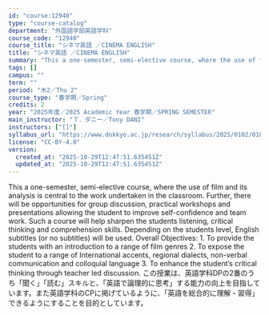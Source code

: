 ```yaml
---
id: "course:12940"
type: "course-catalog"
department: "外国語学部英語学科"
course_code: "12940"
course_title: "シネマ英語 ／CINEMA ENGLISH"
title: "シネマ英語 ／CINEMA ENGLISH"
summary: "This a one-semester, semi-elective course, where the use of film and its analysis is central to the work undertaken in t…"
tags: []
campus: ""
term: ""
period: "木2／Thu 2"
course_type: "春学期／Spring"
credits: 2
year: "2025年度／2025 Academic Year 春学期／SPRING SEMESTER"
main_instructor: "Ｔ．ダニー／Tony DANI"
instructors: ["[]"]
syllabus_url: "https://www.dokkyo.ac.jp/research/syllabus/2025/0102/0102_12940_ja_JP.html"
license: "CC-BY-4.0"
version:
  created_at: "2025-10-29T12:47:51.635451Z"
  updated_at: "2025-10-29T12:47:51.635451Z"
---
```

This a one-semester, semi-elective course, where the use of film and its analysis is central to the work undertaken in the classroom. Further, there will be opportunities for group discussion, practical workshops and presentations allowing the student to improve self-confidence and team work. Such a course will help sharpen the students listening, critical thinking and comprehension skills. Depending on the students level, English subtitles (or no subtitles) will be used. Overall Objectives: 1. To provide the students with an introduction to a range of film genres 2. To expose the student to a range of International accents, regional dialects, non-verbal communication and colloquial language 3. To enhance the student’s critical thinking through teacher led discussion. この授業は、英語学科DPの2番のうち「聞く」「読む」スキルと、「英語で論理的に思考」する能力の向上を目指しています。また英語学科のCPに掲げているように、「英語を総合的に理解・習得」できるようにすることを目的としています。
